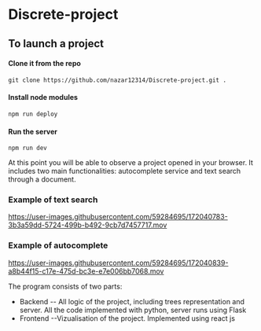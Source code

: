 # Discrete-project

## To launch a project

#### Clone it from the repo
```shell
git clone https://github.com/nazar12314/Discrete-project.git .
```
#### Install node modules
```shell
npm run deploy
```

#### Run the server
```shell
npm run dev
```

At this point you will be able to observe a project opened in your browser. It includes two main functionalities: autocomplete service and text search through a document.

### Example of text search

https://user-images.githubusercontent.com/59284695/172040783-3b3a59dd-5724-499b-b492-9cb7d7457717.mov

### Example of autocomplete

https://user-images.githubusercontent.com/59284695/172040839-a8b44f15-c17e-475d-bc3e-e7e006bb7068.mov

The program consists of two parts:
 - Backend
  -- All logic of the project, including trees representation and server.
  All the code implemented with python, server runs using Flask
 - Frontend
  --Vizualisation of the project. Implemented using react js

